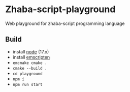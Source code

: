# Zhaba-script-playground
Web playground for zhaba-script programming language 

## Build
- install [node](https://nodejs.org/en/) (17.x)
- install [emscripten](https://emscripten.org/docs/getting_started/downloads.html)
- `emcmake cmake .`
- `cmake --build .`
- `cd playground`
- `npm i`
- `npm run start`